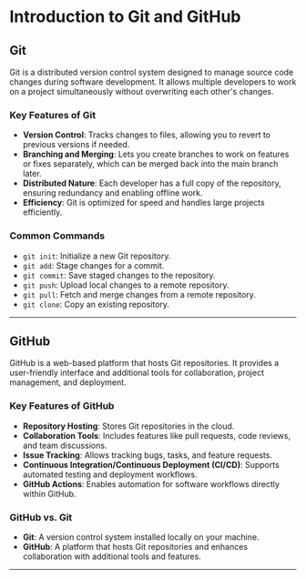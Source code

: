 # Introduction to Git and GitHub

## **Git**
Git is a distributed version control system designed to manage source code changes during software development. It allows multiple developers to work on a project simultaneously without overwriting each other's changes.

### **Key Features of Git**
- **Version Control**: Tracks changes to files, allowing you to revert to previous versions if needed.
- **Branching and Merging**: Lets you create branches to work on features or fixes separately, which can be merged back into the main branch later.
- **Distributed Nature**: Each developer has a full copy of the repository, ensuring redundancy and enabling offline work.
- **Efficiency**: Git is optimized for speed and handles large projects efficiently.

### **Common Commands**
- `git init`: Initialize a new Git repository.
- `git add`: Stage changes for a commit.
- `git commit`: Save staged changes to the repository.
- `git push`: Upload local changes to a remote repository.
- `git pull`: Fetch and merge changes from a remote repository.
- `git clone`: Copy an existing repository.

---

## **GitHub**
GitHub is a web-based platform that hosts Git repositories. It provides a user-friendly interface and additional tools for collaboration, project management, and deployment.

### **Key Features of GitHub**
- **Repository Hosting**: Stores Git repositories in the cloud.
- **Collaboration Tools**: Includes features like pull requests, code reviews, and team discussions.
- **Issue Tracking**: Allows tracking bugs, tasks, and feature requests.
- **Continuous Integration/Continuous Deployment (CI/CD)**: Supports automated testing and deployment workflows.
- **GitHub Actions**: Enables automation for software workflows directly within GitHub.

### **GitHub vs. Git**
- **Git**: A version control system installed locally on your machine.
- **GitHub**: A platform that hosts Git repositories and enhances collaboration with additional tools and features.

---
